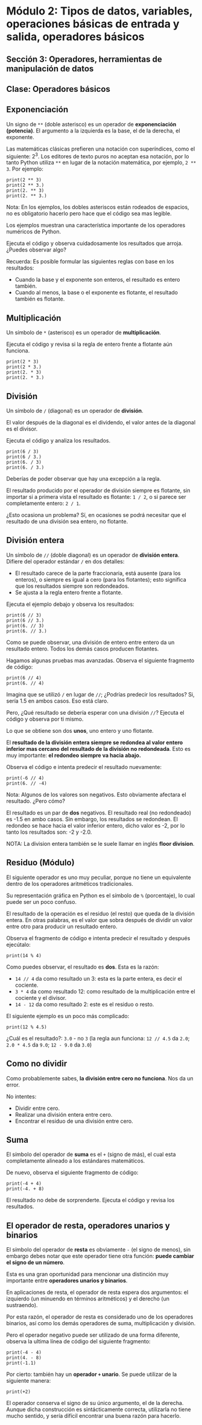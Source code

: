 # Módulo 2: Tipos de datos, variables, operaciones básicas de entrada y salida, operadores básicos 
## Sección 3: Operadores, herramientas de manipulación de datos 
## Clase: Operadores básicos

## Exponenciación

Un signo de `**` (doble asterisco) es un operador de **exponenciación (potencia)**. El argumento a la izquierda es la base, el de la derecha, el exponente.

Las matemáticas clásicas prefieren una notación con superíndices, como el siguiente: 2<sup>3</sup>. Los editores de texto puros no aceptan esa notación, por lo tanto Python utiliza `**` en lugar de la notación matemática, por ejemplo, `2 ** 3`. Por ejemplo:

```
print(2 ** 3)
print(2 ** 3.)
print(2. ** 3)
print(2. ** 3.)
```

Nota: En los ejemplos, los dobles asteriscos están rodeados de espacios, no es obligatorio hacerlo pero hace que el código sea mas legible.

Los ejemplos muestran una característica importante de los operadores numéricos de Python.

Ejecuta el código y observa cuidadosamente los resultados que arroja. ¿Puedes observar algo?

Recuerda: Es posible formular las siguientes reglas con base en los resultados:

* Cuando la base y el exponente son enteros, el resultado es entero también.
* Cuando al menos, la base o el exponente es flotante, el resultado también es flotante.

## Multiplicación

Un símbolo de `*` (asterisco) es un operador de **multiplicación**.

Ejecuta el código y revisa si la regla de entero frente a flotante aún funciona.

```
print(2 * 3)
print(2 * 3.)
print(2. * 3)
print(2. * 3.)
```

## División

Un símbolo de `/` (diagonal) es un operador de **división**.

El valor después de la diagonal es el dividendo, el valor antes de la diagonal es el divisor.

Ejecuta el código y analiza los resultados.

```
print(6 / 3)
print(6 / 3.)
print(6. / 3)
print(6. / 3.)
```

Deberías de poder observar que hay una excepción a la regla.

El resultado producido por el operador de división siempre es flotante, sin importar si a primera vista el resultado es flotante: `1 / 2`, o si parece ser completamente entero: `2 / 1`.

¿Esto ocasiona un problema? Sí, en ocasiones se podrá necesitar que el resultado de una división sea entero, no flotante.

## División entera

Un símbolo de `//` (doble diagonal) es un operador de **división entera**. Difiere del operador estándar `/` en dos detalles:

* El resultado carece de la parte fraccionaria, está ausente (para los enteros), o siempre es igual a cero (para los flotantes); esto significa que los resultados siempre son redondeados.
* Se ajusta a la regla entero frente a flotante.

Ejecuta el ejemplo debajo y observa los resultados:

```
print(6 // 3)
print(6 // 3.)
print(6. // 3)
print(6. // 3.)
```

Como se puede observar, una división de entero entre entero da un resultado entero. Todos los demás casos producen flotantes.

Hagamos algunas pruebas mas avanzadas. Observa el siguiente fragmento de código:

```
print(6 // 4)
print(6. // 4)
```

Imagina que se utilizó `/` en lugar de `//`; ¿Podrías predecir los resultados? Si, sería 1.5 en ambos casos. Eso está claro.

Pero, ¿Qué resultado se debería esperar con una división `//`? Ejecuta el código y observa por ti mismo.

Lo que se obtiene son dos **unos**, uno entero y uno flotante.

El **resultado de la división entera siempre se redondea al valor entero inferior mas cercano del resultado de la división no redondeada**. Esto es muy importante: **el redondeo siempre va hacia abajo.**

Observa el código e intenta predecir el resultado nuevamente:

```
print(-6 // 4)
print(6. // -4)
```

Nota: Algunos de los valores son negativos. Esto obviamente afectara el resultado. ¿Pero cómo?

El resultado es un par de **dos** negativos. El resultado real (no redondeado) es -1.5 en ambo casos. Sin embargo, los resultados se redondean. El redondeo se hace hacia el valor inferior entero, dicho valor es -2, por lo tanto los resultados son: -2 y -2.0.

NOTA: La division entera también se le suele llamar en inglés **floor division**.

## Residuo (Módulo)

El siguiente operador es uno muy peculiar, porque no tiene un equivalente dentro de los operadores aritméticos tradicionales.

Su representación gráfica en Python es el símbolo de `%` (porcentaje), lo cual puede ser un poco confuso.

El resultado de la operación es el residuo (el resto) que queda de la división entera. En otras palabras, es el valor que sobra después de dividir un valor entre otro para producir un resultado entero.


Observa el fragmento de código e intenta predecir el resultado y después ejecútalo:

```
print(14 % 4)
```

Como puedes observar, el resultado es **dos**. Esta es la razón:

* `14 // 4` da como resultado un 3: esta es la parte entera, es decir el cociente.
* `3 * 4` da como resultado 12: como resultado de la multiplicación entre el cociente y el divisor.
* `14 - 12` da como resultado 2: este es el residuo o resto.


El siguiente ejemplo es un poco más complicado:

```
print(12 % 4.5)
```

¿Cuál es el resultado?: `3.0` - no `3` (la regla aun funciona: `12 // 4.5` da `2.0`; `2.0 * 4.5` da `9.0`; `12 - 9.0` da `3.0`)

## Como no dividir

Como probablemente sabes, **la división entre cero no funciona**. Nos da un error.

No intentes:

* Dividir entre cero.
* Realizar una división entera entre cero.
* Encontrar el residuo de una división entre cero.

## Suma

El símbolo del operador de **suma** es el `+` (signo de más), el cual esta completamente alineado a los estándares matemáticos.

De nuevo, observa el siguiente fragmento de código:

```
print(-4 + 4)
print(-4. + 8)
```

El resultado no debe de sorprenderte. Ejecuta el código y revisa los resultados.

## El operador de resta, operadores unarios y binarios

El símbolo del operador de **resta** es obviamente `-` (el signo de menos), sin embargo debes notar que este operador tiene otra función: **puede cambiar el signo de un número**.

Esta es una gran oportunidad para mencionar una distinción muy importante entre **operadores unarios y binarios**.

En aplicaciones de resta, el operador de resta espera dos argumentos: el izquierdo (un minuendo en términos aritméticos) y el derecho (un sustraendo).

Por esta razón, el operador de resta es considerado uno de los operadores binarios, así como los demás operadores de suma, multiplicación y división.

Pero el operador negativo puede ser utilizado de una forma diferente, observa la ultima línea de código del siguiente fragmento:

```
print(-4 - 4)
print(4. - 8)
print(-1.1)
```

Por cierto: también hay un **operador `+` unario**. Se puede utilizar de la siguiente manera:

```
print(+2)
```

El operador conserva el signo de su único argumento, el de la derecha. Aunque dicha construcción es sintácticamente correcta, utilizarla no tiene mucho sentido, y sería difícil encontrar una buena razón para hacerlo.




    